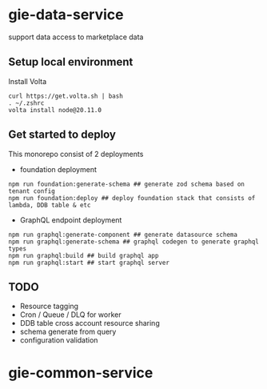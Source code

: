# gie-data-service
support data access to marketplace data

## Setup local environment
Install Volta
```
curl https://get.volta.sh | bash
. ~/.zshrc
volta install node@20.11.0
```

## Get started to deploy
This monorepo consist of 2 deployments
* foundation deployment
```
npm run foundation:generate-schema ## generate zod schema based on tenant config
npm run foundation:deploy ## deploy foundation stack that consists of lambda, DDB table & etc
```
* GraphQL endpoint deployment
```
npm run graphql:generate-component ## generate datasource schema
npm run graphql:generate-schema ## graphql codegen to generate graphql types
npm run graphql:build ## build graphql app
npm run graphql:start ## start graphql server 
```

## TODO
* Resource tagging
* Cron / Queue / DLQ for worker
* DDB table cross account resource sharing
* schema generate from query
* configuration validation

# gie-common-service
